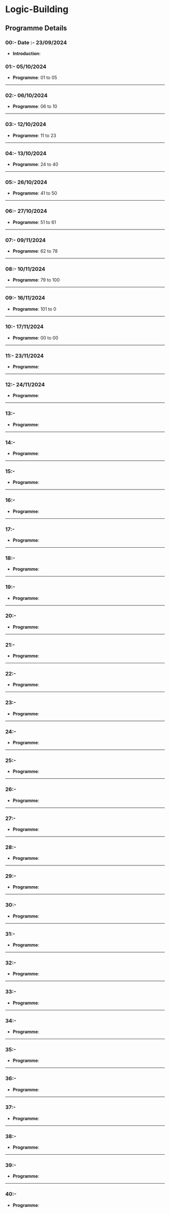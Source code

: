 # Logic-Building
## Programme Details
### 00:- Date :-  23/09/2024 
- **Introduction**:

### 01:- 05/10/2024 
- **Programme**:  01 to 05

---

### 02:- 06/10/2024  
- **Programme**:  06 to 10 

---

### 03:- 12/10/2024  
- **Programme**:  11 to 23

---

### 04:- 13/10/2024  
- **Programme**:  24 to 40

---

### 05:- 26/10/2024  
- **Programme**:  41 to 50

---

### 06:- 27/10/2024  
- **Programme**:  51 to 61

---

### 07:- 09/11/2024  
- **Programme**:  62 to 78

---

### 08:- 10/11/2024  
- **Programme**:  79 to 100

---

### 09:- 16/11/2024  
- **Programme**:  101 to 0

---

### 10:- 17/11/2024 
- **Programme**:  00 to 00

---

### 11:- 23/11/2024 
- **Programme**:  

---

### 12:- 24/11/2024
- **Programme**:  

---

### 13:-   
- **Programme**:  

---

### 14:-   
- **Programme**:  

---

### 15:-   
- **Programme**:  

---

### 16:-  
- **Programme**:  

---

### 17:-   
- **Programme**:  

---

### 18:-   
- **Programme**:  

---

### 19:-  
- **Programme**:  

---

### 20:- 
- **Programme**:  

---

### 21:- 
- **Programme**:  

---

### 22:- 
- **Programme**:  

---

### 23:- 
- **Programme**:  

---

### 24:- 
- **Programme**:  

---

### 25:- 
- **Programme**:  

---

### 26:-  
- **Programme**:  

---

### 27:- 
- **Programme**:  

---

### 28:- 
- **Programme**:  

---

### 29:- 
- **Programme**:  

---

### 30:- 
- **Programme**:  

---

### 31:- 
- **Programme**:  

---

### 32:- 
- **Programme**:  

---

### 33:- 
- **Programme**:  

---

### 34:- 
- **Programme**:  

---

### 35:- 
- **Programme**:  

---

### 36:- 
- **Programme**:  

---

### 37:- 
- **Programme**:  

---

### 38:- 
- **Programme**:  

---

### 39:- 
- **Programme**:  

---

### 40:- 
- **Programme**:  
